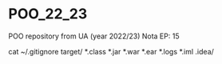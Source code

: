 # POO_22_23
POO repository from UA (year 2022/23)
Nota EP: 15

cat ~/.gitignore
target/
*.class
*.jar
*.war
*.ear
*.logs
*.iml
.idea/
